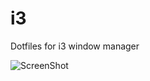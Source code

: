 # i3
Dotfiles for i3 window manager

![ScreenShot](http://s23.postimg.org/yt930jomz/2015_12_06_01_37_05_PM_1366x768_scrot.png)
